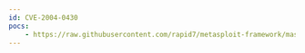 ```yaml
---
id: CVE-2004-0430
pocs:
    - https://raw.githubusercontent.com/rapid7/metasploit-framework/master/modules/exploits/osx/afp/loginext.rb
---
```

